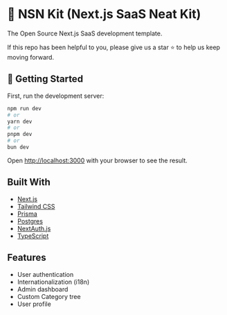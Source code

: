 # 🌵 NSN Kit (Next.js SaaS Neat Kit)

The Open Source Next.js SaaS development template.

If this repo has been helpful to you, please give us a star ⭐ to help us keep moving forward.

## 🐣 Getting Started

First, run the development server:

```bash
npm run dev
# or
yarn dev
# or
pnpm dev
# or
bun dev
```

Open [http://localhost:3000](http://localhost:3000) with your browser to see the result.

## Built With

- [Next.js](https://nextjs.org/)
- [Tailwind CSS](https://tailwindcss.com/)
- [Prisma](https://prisma.io/)
- [Postgres](https://www.postgresql.org/)
- [NextAuth.js](https://next-auth.js.org/)
- [TypeScript](https://www.typescriptlang.org/)

## Features

- User authentication
- Internationalization (i18n)
- Admin dashboard
- Custom Category tree
- User profile
